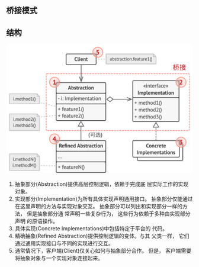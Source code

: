 ## 桥接模式

## 结构

![](../assets/bridge.png)


1. 抽象部分(Abstraction)提供高层控制逻辑，依赖于完成底 层实际工作的实现对象。
2. 实现部分(Implementation)为所有具体实现声明通用接口。 抽象部分仅能通过在这里声明的方法与实现对象交互。
抽象部分可以列出和实现部分一样的方法， 但是抽象部分通 常声明一些复杂行为， 这些行为依赖于多种由实现部分声明 的原语操作。
3. 具体实现(Concrete Implementations)中包括特定于平台的 代码。
4. 精确抽象(Refined Abstraction)提供控制逻辑的变体。与其 父类一样， 它们通过通用实现接口与不同的实现进行交互。
5. 通常情况下，客户端(Client)仅关心如何与抽象部分合作。 但是， 客户端需要将抽象对象与一个实现对象连接起来。
